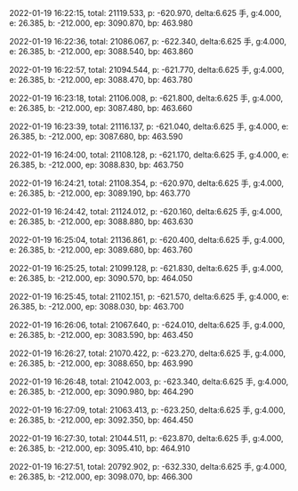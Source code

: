 2022-01-19 16:22:15, total: 21119.533, p: -620.970, delta:6.625 手, g:4.000, e: 26.385, b: -212.000, ep: 3090.870, bp: 463.980

2022-01-19 16:22:36, total: 21086.067, p: -622.340, delta:6.625 手, g:4.000, e: 26.385, b: -212.000, ep: 3088.540, bp: 463.860

2022-01-19 16:22:57, total: 21094.544, p: -621.770, delta:6.625 手, g:4.000, e: 26.385, b: -212.000, ep: 3088.470, bp: 463.780

2022-01-19 16:23:18, total: 21106.008, p: -621.800, delta:6.625 手, g:4.000, e: 26.385, b: -212.000, ep: 3087.480, bp: 463.660

2022-01-19 16:23:39, total: 21116.137, p: -621.040, delta:6.625 手, g:4.000, e: 26.385, b: -212.000, ep: 3087.680, bp: 463.590

2022-01-19 16:24:00, total: 21108.128, p: -621.170, delta:6.625 手, g:4.000, e: 26.385, b: -212.000, ep: 3088.830, bp: 463.750

2022-01-19 16:24:21, total: 21108.354, p: -620.970, delta:6.625 手, g:4.000, e: 26.385, b: -212.000, ep: 3089.190, bp: 463.770

2022-01-19 16:24:42, total: 21124.012, p: -620.160, delta:6.625 手, g:4.000, e: 26.385, b: -212.000, ep: 3088.880, bp: 463.630

2022-01-19 16:25:04, total: 21136.861, p: -620.400, delta:6.625 手, g:4.000, e: 26.385, b: -212.000, ep: 3089.680, bp: 463.760

2022-01-19 16:25:25, total: 21099.128, p: -621.830, delta:6.625 手, g:4.000, e: 26.385, b: -212.000, ep: 3090.570, bp: 464.050

2022-01-19 16:25:45, total: 21102.151, p: -621.570, delta:6.625 手, g:4.000, e: 26.385, b: -212.000, ep: 3088.030, bp: 463.700

2022-01-19 16:26:06, total: 21067.640, p: -624.010, delta:6.625 手, g:4.000, e: 26.385, b: -212.000, ep: 3083.590, bp: 463.450

2022-01-19 16:26:27, total: 21070.422, p: -623.270, delta:6.625 手, g:4.000, e: 26.385, b: -212.000, ep: 3088.650, bp: 463.990

2022-01-19 16:26:48, total: 21042.003, p: -623.340, delta:6.625 手, g:4.000, e: 26.385, b: -212.000, ep: 3090.980, bp: 464.290

2022-01-19 16:27:09, total: 21063.413, p: -623.250, delta:6.625 手, g:4.000, e: 26.385, b: -212.000, ep: 3092.350, bp: 464.450

2022-01-19 16:27:30, total: 21044.511, p: -623.870, delta:6.625 手, g:4.000, e: 26.385, b: -212.000, ep: 3095.410, bp: 464.910

2022-01-19 16:27:51, total: 20792.902, p: -632.330, delta:6.625 手, g:4.000, e: 26.385, b: -212.000, ep: 3098.070, bp: 466.300